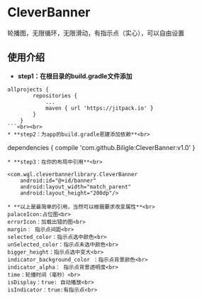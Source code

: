 # CleverBanner
轮播图，无限循环，无限滑动，有指示点（实心），可以自由设置
## 使用介绍
* **step1：在根目录的build.gradle文件添加**<br>
```
allprojects {
		repositories {
			...
			maven { url 'https://jitpack.io' }
		}
	}
```<br><br>
* **step2：为app的build.gradle恩建添加依赖**<br>
```
dependencies {
	        compile 'com.github.Biligle:CleverBanner:v1.0'
	}
```<br><br>
* **step3：在你的布局中引用**<br>
```
    <com.wgl.cleverbannerlibrary.CleverBanner
        android:id="@+id/banner"
        android:layout_width="match_parent"
        android:layout_height="200dp"/>
```<br><br>
* **以上是最简单的引用，当然可以根据要求改变属性**<br>
palaceIcon:占位图<br>
errorIcon：加载出错的图<br>
margin： 指示点间距<br>
selected_color：指示点选中颜色<br>
unSelected_color：指示点未选中颜色<br>
bigger_height：指示点选中变大<br>
indicator_background_color ：指示点背景颜色<br>
indicator_alpha： 指示点背景透明度<br>
time：轮播时间（毫秒）<br>
isDisplay：true: 自动播放<br>
isIndicator：true:有指示点<br>
